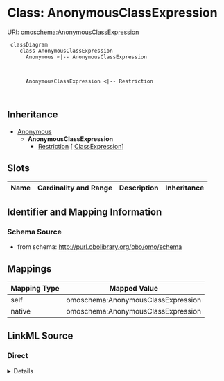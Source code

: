 # Class: AnonymousClassExpression



URI: [omoschema:AnonymousClassExpression](http://purl.obolibrary.org/obo/omo/schema/AnonymousClassExpression)


```{mermaid}
 classDiagram
    class AnonymousClassExpression
      Anonymous <|-- AnonymousClassExpression
      
      

      AnonymousClassExpression <|-- Restriction
      
      
```




## Inheritance
* [Anonymous](Anonymous.md)
    * **AnonymousClassExpression**
        * [Restriction](Restriction.md) [ [ClassExpression](ClassExpression.md)]



## Slots

| Name | Cardinality and Range | Description | Inheritance |
| ---  | --- | --- | --- |






## Identifier and Mapping Information







### Schema Source


* from schema: http://purl.obolibrary.org/obo/omo/schema





## Mappings

| Mapping Type | Mapped Value |
| ---  | ---  |
| self | omoschema:AnonymousClassExpression |
| native | omoschema:AnonymousClassExpression |


## LinkML Source

<!-- TODO: investigate https://stackoverflow.com/questions/37606292/how-to-create-tabbed-code-blocks-in-mkdocs-or-sphinx -->

### Direct

<details>
```yaml
name: AnonymousClassExpression
from_schema: http://purl.obolibrary.org/obo/omo/schema
rank: 1000
is_a: Anonymous

```
</details>

### Induced

<details>
```yaml
name: AnonymousClassExpression
from_schema: http://purl.obolibrary.org/obo/omo/schema
rank: 1000
is_a: Anonymous

```
</details>